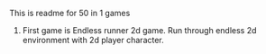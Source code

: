 This is readme for 50 in 1 games

1. First game is Endless runner 2d game.
  Run through endless 2d environment with 2d player character.
